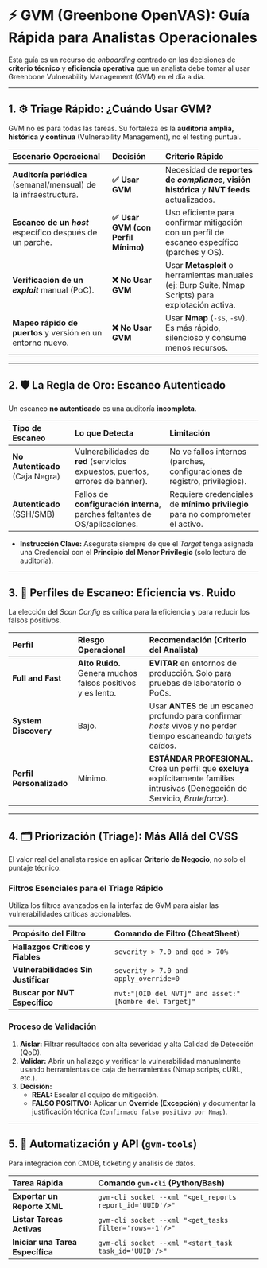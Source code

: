 # ⚡ GVM (Greenbone OpenVAS): Guía Rápida para Analistas Operacionales

Esta guía es un recurso de *onboarding* centrado en las decisiones de **criterio técnico** y **eficiencia operativa** que un analista debe tomar al usar Greenbone Vulnerability Management (GVM) en el día a día.

---

## 1. ⚙️ Triage Rápido: ¿Cuándo Usar GVM?

GVM no es para todas las tareas. Su fortaleza es la **auditoría amplia, histórica y continua** (Vulnerability Management), no el testing puntual.

| Escenario Operacional | Decisión | Criterio Rápido |
| :--- | :--- | :--- |
| **Auditoría periódica** (semanal/mensual) de la infraestructura. | **✅ Usar GVM** | Necesidad de **reportes de *compliance***, **visión histórica** y **NVT feeds** actualizados. |
| **Escaneo de un *host*** específico después de un parche. | **✅ Usar GVM (con Perfil Mínimo)** | Uso eficiente para confirmar mitigación con un perfil de escaneo específico (parches y OS). |
| **Verificación de un *exploit*** manual (PoC). | **❌ No Usar GVM** | Usar **Metasploit** o herramientas manuales (ej: Burp Suite, Nmap Scripts) para explotación activa. |
| **Mapeo rápido de puertos** y versión en un entorno nuevo. | **❌ No Usar GVM** | Usar **Nmap** (`-sS`, `-sV`). Es más rápido, silencioso y consume menos recursos. |

---

## 2. 🛡️ La Regla de Oro: Escaneo Autenticado

Un escaneo **no autenticado** es una auditoría **incompleta**.

| Tipo de Escaneo | Lo que Detecta | Limitación |
| :--- | :--- | :--- |
| **No Autenticado** (Caja Negra) | Vulnerabilidades de **red** (servicios expuestos, puertos, errores de banner). | No ve fallos internos (parches, configuraciones de registro, privilegios). |
| **Autenticado** (SSH/SMB) | Fallos de **configuración interna**, parches faltantes de OS/aplicaciones. | Requiere credenciales de **mínimo privilegio** para no comprometer el activo. |

* **Instrucción Clave:** Asegúrate siempre de que el *Target* tenga asignada una Credencial con el **Principio del Menor Privilegio** (solo lectura de auditoría).

---

## 3. 🎯 Perfiles de Escaneo: Eficiencia vs. Ruido

La elección del *Scan Config* es crítica para la eficiencia y para reducir los falsos positivos.

| Perfil | Riesgo Operacional | Recomendación (Criterio del Analista) |
| :--- | :--- | :--- |
| **Full and Fast** | **Alto Ruido.** Genera muchos falsos positivos y es lento. | **EVITAR** en entornos de producción. Solo para pruebas de laboratorio o PoCs. |
| **System Discovery** | Bajo. | Usar **ANTES** de un escaneo profundo para confirmar *hosts* vivos y no perder tiempo escaneando *targets* caídos. |
| **Perfil Personalizado** | Mínimo. | **ESTÁNDAR PROFESIONAL.** Crea un perfil que **excluya** explícitamente familias intrusivas (Denegación de Servicio, *Bruteforce*). |

---

## 4. 🗂️ Priorización (Triage): Más Allá del CVSS

El valor real del analista reside en aplicar **Criterio de Negocio**, no solo el puntaje técnico.

### Filtros Esenciales para el Triage Rápido

Utiliza los filtros avanzados en la interfaz de GVM para aislar las vulnerabilidades críticas accionables.

| Propósito del Filtro | Comando de Filtro (CheatSheet) |
| :--- | :--- |
| **Hallazgos Críticos y Fiables** | `severity > 7.0 and qod > 70%` |
| **Vulnerabilidades Sin Justificar** | `severity > 7.0 and apply_override=0` |
| **Buscar por NVT Específico** | `nvt:"[OID del NVT]" and asset:"[Nombre del Target]"` |

### Proceso de Validación

1.  **Aislar:** Filtrar resultados con alta severidad y alta Calidad de Detección (QoD).
2.  **Validar:** Abrir un hallazgo y verificar la vulnerabilidad manualmente usando herramientas de caja de herramientas (Nmap scripts, cURL, etc.).
3.  **Decisión:**
    * **REAL:** Escalar al equipo de mitigación.
    * **FALSO POSITIVO:** Aplicar un **Override (Excepción)** y documentar la justificación técnica (`Confirmado falso positivo por Nmap`).

---

## 5. 🤖 Automatización y API (`gvm-tools`)

Para integración con CMDB, ticketing y análisis de datos.

| Tarea Rápida | Comando `gvm-cli` (Python/Bash) |
| :--- | :--- |
| **Exportar un Reporte XML** | `gvm-cli socket --xml "<get_reports report_id='UUID'/>"` |
| **Listar Tareas Activas** | `gvm-cli socket --xml "<get_tasks filter='rows=-1'/>"` |
| **Iniciar una Tarea Específica** | `gvm-cli socket --xml "<start_task task_id='UUID'/>"` |